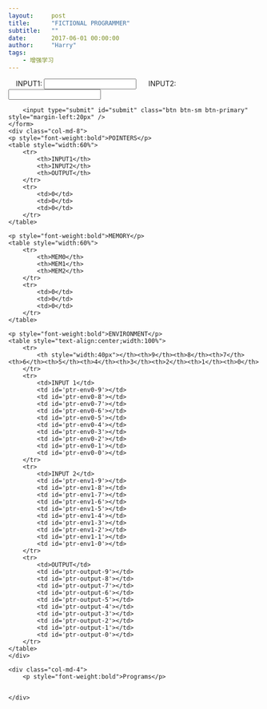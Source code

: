 ```yaml
---
layout:     post
title:      "FICTIONAL PROGRAMMER"
subtitle:   ""
date:       2017-06-01 00:00:00
author:     "Harry"
tags:
    - 增强学习
---
```


<div class="row">
    <form action="#">  
        <span style="margin-left:15px">INPUT1:</span>
        <input type='text' id='input1' class='input' />
        <span style="margin-left:20px">INPUT2:</span>
        <input type='text' id='input2' class='input' />

        <input type="submit" id="submit" class="btn btn-sm btn-primary" style="margin-left:20px" />
    </form>
    <div class="col-md-8">
    <p style="font-weight:bold">POINTERS</p>
    <table style="width:60%">
        <tr>
            <th>INPUT1</th>
            <th>INPUT2</th>
            <th>OUTPUT</th>
        </tr>
        <tr>
            <td>0</td>
            <td>0</td>
            <td>0</td>
        </tr>
    </table>

    <p style="font-weight:bold">MEMORY</p>
    <table style="width:60%">
        <tr>
            <th>MEM0</th>
            <th>MEM1</th>
            <th>MEM2</th>
        </tr>
        <tr>
            <td>0</td>
            <td>0</td>
            <td>0</td>
        </tr>
    </table>

    <p style="font-weight:bold">ENVIRONMENT</p>
    <table style="text-align:center;width:100%">
        <tr>
            <th style="width:40px"></th><th>9</th><th>8</th><th>7</th><th>6</th><th>5</th><th>4</th><th>3</th><th>2</th><th>1</th><th>0</th>
        </tr>
        <tr>
            <td>INPUT 1</td>
            <td id='ptr-env0-9'></td>
            <td id='ptr-env0-8'></td>
            <td id='ptr-env0-7'></td>
            <td id='ptr-env0-6'></td>
            <td id='ptr-env0-5'></td>
            <td id='ptr-env0-4'></td>
            <td id='ptr-env0-3'></td>
            <td id='ptr-env0-2'></td>
            <td id='ptr-env0-1'></td>
            <td id='ptr-env0-0'></td>
        </tr>
        <tr>
            <td>INPUT 2</td>
            <td id='ptr-env1-9'></td>
            <td id='ptr-env1-8'></td>
            <td id='ptr-env1-7'></td>
            <td id='ptr-env1-6'></td>
            <td id='ptr-env1-5'></td>
            <td id='ptr-env1-4'></td>
            <td id='ptr-env1-3'></td>
            <td id='ptr-env1-2'></td>
            <td id='ptr-env1-1'></td>
            <td id='ptr-env1-0'></td>
        </tr>
        <tr>
            <td>OUTPUT</td>
            <td id='ptr-output-9'></td>
            <td id='ptr-output-8'></td>
            <td id='ptr-output-7'></td>
            <td id='ptr-output-6'></td>
            <td id='ptr-output-5'></td>
            <td id='ptr-output-4'></td>
            <td id='ptr-output-3'></td>
            <td id='ptr-output-2'></td>
            <td id='ptr-output-1'></td>
            <td id='ptr-output-0'></td>
        </tr>
    </table>
    </div>

    <div class="col-md-4">
        <p style="font-weight:bold">Programs</p>


    </div>
</div>

<script>
    window.onload=function(){ 
        
        $("#submit").click(function(){
            
            $.ajax({
                type: "GET",
                url: "http://api.hackiey.com:8000/api/?input1="+$("#input1").val()+"&input2="+$("#input2").val(),
                xhrFields:{'Access-Control-Allow-Origin': '*'}}
            ).done(function(data){
                console.log ("Data Saved: " + data)
                

            }).fail(function(jqXHR, textStatus){
                console.log ("fail: " + textStatus)
            })


            return false
        })
    
    }
    
</script>